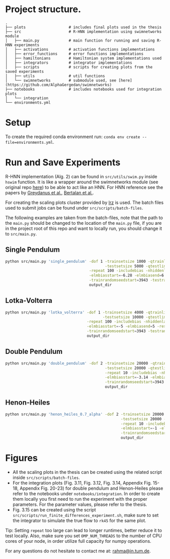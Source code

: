 # Project structure.

```
.
├── plots                   # includes final plots used in the thesis
├── src                     # R-HNN implementation using swimnetworks module
│   ├── main.py             # main function for running and saving R-HNN experiments
│   ├── activations         # activation functions implementations
│   ├── error_functions     # error functions implementations
│   ├── hamiltonians        # Hamiltonian system implementations used
│   ├── integrators         # integrator implementations
│   ├── scripts             # scripts for creating plots from the saved experiments
│   ├── utils               # util functions
│   └── swimnetworks        # submodule used, see [here](https://github.com/AlphaGergedan/swimnetworks)
├── notebooks               # includes notebooks used for integration plots
│   └── integration
└── environments.yml
```

# Setup

To create the required conda environment run: `conda env create --file=environments.yml`.

# Run and Save Experiments

R-HNN implementation (Alg. 2) can be found in `src/utils/swim.py` inside `hswim` function. It is like a wrapper around the swimnetworks module (see original repo [here](https://gitlab.com/felix.dietrich/swimnetworks)) to be able to act like an HNN. For HNN reference see the papers by [Greydanus et al.](https://proceedings.neurips.cc/paper/2019/file/26cd8ecadce0d4efd6cc8a8725cbd1f8-Paper.pdf), [Bertalan et al.](https://pubs.aip.org/aip/cha/article/29/12/121107/1027304).

For creating the scaling plots cluster provided by [lrz](www.lrz.de) is used. The batch files used to submit jobs can be found under `src/scripts/batch-files`.

The following examples are taken from the batch-files, note that the path to the `main.py` should be changed to the location of the `main.py` file, if you are in the project root of this repo and want to locally run, you should change it to `src/main.py`.

## Single Pendulum

```sh
python src/main.py 'single_pendulum' -dof 1 -trainsetsize 1000 -qtrainlimstart -6.28 -qtrainlimend 6.28 -ptrainlimstart -6 -ptrainlimend 6 \
                                            -testsetsize 5000 -qtestlimstart -6.28 -qtestlimend 6.28 -ptestlimstart -6 -ptestlimend 6 \
                                     -repeat 100 -includebias -nhiddenlayers 1 -nneurons 200 -activation 'tanh' -parametersampler 'tanh' -rcond=1e-13 \
                                     -elmbiasstart=-6.28 -elmbiasend=6.28 -resampleduplicates \
                                     -trainrandomseedstart=3943 -testrandomseedstart=29548 -modelrandomseedstart=992472 \
                                     output_dir
```

## Lotka-Volterra

```sh
python src/main.py 'lotka_volterra' -dof 1 -trainsetsize 4000 -qtrainlimstart -5 -qtrainlimend 5 -ptrainlimstart -5 -ptrainlimend 5 \
                                           -testsetsize 10000 -qtestlimstart -5  -qtestlimend 5 -ptestlimstart -5 -ptestlimend 5 \
                                    -repeat 100 -includebias -nhiddenlayers 1 -nneurons 1500 -activation 'tanh' -parametersampler 'tanh' -rcond=1e-13 \
                                    -elmbiasstart=-5 -elmbiasend=5 -resampleduplicates \
                                    -trainrandomseedstart=3943 -testrandomseedstart=29548 -modelrandomseedstart=992472 \
                                    output_dir
```

## Double Pendulum

```sh
python src/main.py 'double_pendulum' -dof 2 -trainsetsize 20000 -qtrainlimstart -3.14 -3.14 -qtrainlimend 3.14 3.14 -ptrainlimstart -1 -1 -ptrainlimend 1 1 \
                                            -testsetsize 20000 -qtestlimstart -3.14 -3.14 -qtestlimend 3.14 3.14 -ptestlimstart -1 -1 -ptestlimend 1 1 \
                                            -repeat 10 -includebias -nhiddenlayers 1 -nneurons 1000 -activation 'tanh' -parametersampler 'tanh' -rcond=1e-13 \
                                            -elmbiasstart=-3.14 -elmbiasend=3.14 -resampleduplicates \
                                            -trainrandomseedstart=3943 -testrandomseedstart=29548 -modelrandomseedstart=992472 \
                                            output_dir
```

## Henon-Heiles

```sh
python src/main.py 'henon_heiles_0.7_alpha' -dof 2 -trainsetsize 20000 -qtrainlimstart -1 -1 -qtrainlimend 1 1 -ptrainlimstart -1 -1 -ptrainlimend 1 1 \
                                                   -testsetsize 20000 -qtestlimstart -1 -1 -qtestlimend 1 1 -ptestlimstart -1 -1 -ptestlimend 1 1 \
                                                   -repeat 10 -includebias -nhiddenlayers 1 -nneurons 3000 -activation 'tanh' -parametersampler 'tanh' -rcond=1e-13 \
                                                   -elmbiasstart=-1 -elmbiasend=1 -resampleduplicates \
                                                   -trainrandomseedstart=3943 -testrandomseedstart=29548 -modelrandomseedstart=992472 \
                                                   output_dir
```

# Figures

- All the scaling plots in the thesis can be created using the related script inside `src/scripts/batch-files`.
- For the integration plots (Fig. 3.11, Fig. 3.12, Fig. 3.14, Appendix Fig. 15-18, Appendix Fig. 20-23) for double pendulum and Henon-Heiles please refer to the notebooks under `notebooks/integration`. In order to create them locally you first need to run the experiment with the proper parameters. For the parameter values, please refer to the thesis.
- Fig. 3.15 can be created using the script `src/scripts/run_finite_differences_experiment.sh`, make sure to set the integrator to simulate the true flow to `rk45` for the same plot.

Tip: Setting `repeat` too large can lead to longer runtimes, better reduce it to test locally. Also, make sure you set `OMP_NUM_THREADS` to the number of CPU cores of your node, in order utilize full capacity for numpy operations.

For any questions do not hesitate to contact me at: rahma@in.tum.de.

